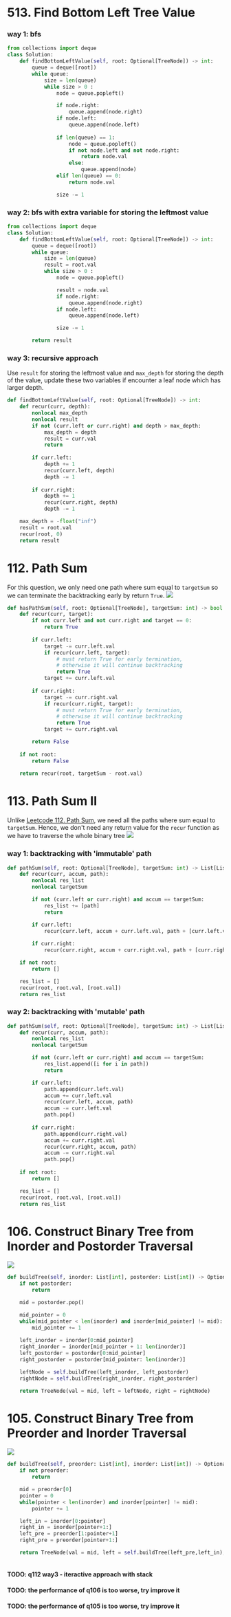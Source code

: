 # 513. Find Bottom Left Tree Value
### way 1: bfs
```PYTHON
from collections import deque
class Solution:
    def findBottomLeftValue(self, root: Optional[TreeNode]) -> int:
        queue = deque([root])
        while queue:
            size = len(queue)
            while size > 0 :
                node = queue.popleft()

                if node.right:
                    queue.append(node.right)
                if node.left:
                    queue.append(node.left)
                
                if len(queue) == 1:
                    node = queue.popleft()
                    if not node.left and not node.right:
                        return node.val
                    else:
                        queue.append(node)
                elif len(queue) == 0:
                    return node.val

                size -= 1
```
### way 2: bfs with extra variable for storing the leftmost value 
```PYTHON
from collections import deque
class Solution:
    def findBottomLeftValue(self, root: Optional[TreeNode]) -> int:
        queue = deque([root])
        while queue:
            size = len(queue)
            result = root.val
            while size > 0 :
                node = queue.popleft()

                result = node.val
                if node.right:
                    queue.append(node.right)
                if node.left:
                    queue.append(node.left)

                size -= 1

        return result
```
### way 3: recursive approach 
Use `result` for storing the leftmost value and `max_depth` for storing the depth of the value, update these two variables if encounter a leaf node which has larger depth.
```PYTHON
def findBottomLeftValue(self, root: Optional[TreeNode]) -> int:
    def recur(curr, depth):
        nonlocal max_depth
        nonlocal result 
        if not (curr.left or curr.right) and depth > max_depth:
            max_depth = depth
            result = curr.val
            return 
        
        if curr.left:
            depth += 1
            recur(curr.left, depth)
            depth -= 1
        
        if curr.right:
            depth += 1
            recur(curr.right, depth)
            depth -= 1

    max_depth = -float("inf")
    result = root.val
    recur(root, 0)
    return result
```

# 112. Path Sum
For this question, we only need one path where sum equal to `targetSum` so we can terminate the backtracking early by return `True`.
![](./images/20230219184640.png)  
```PYTHON
def hasPathSum(self, root: Optional[TreeNode], targetSum: int) -> bool:
    def recur(curr, target):
        if not curr.left and not curr.right and target == 0:
            return True
        
        if curr.left:
            target -= curr.left.val
            if recur(curr.left, target):
                # must return True for early termination, 
                # otherwise it will continue backtracking
                return True
            target += curr.left.val
        
        if curr.right:
            target -= curr.right.val
            if recur(curr.right, target):
                # must return True for early termination, 
                # otherwise it will continue backtracking
                return True
            target += curr.right.val

        return False
    
    if not root:
        return False
    
    return recur(root, targetSum - root.val)
```
# 113. Path Sum II
Unlike [Leetcode 112. Path Sum](./Day16_binary_tree.md/#112-path-sum), we need all the paths where sum equal to `targetSum`. Hence, we don't need any return value for the `recur` function as we have to traverse the whole binary tree 
![](./images/20230219184748.png)   
### way 1: backtracking with 'immutable' path
```PYTHON
def pathSum(self, root: Optional[TreeNode], targetSum: int) -> List[List[int]]:
    def recur(curr, accum, path):
        nonlocal res_list
        nonlocal targetSum

        if not (curr.left or curr.right) and accum == targetSum:
            res_list += [path]
            return

        if curr.left:
            recur(curr.left, accum + curr.left.val, path + [curr.left.val])
        
        if curr.right:
            recur(curr.right, accum + curr.right.val, path + [curr.right.val])

    if not root:
        return []

    res_list = []
    recur(root, root.val, [root.val])
    return res_list
```
### way 2: backtracking with 'mutable' path
```PYTHON
def pathSum(self, root: Optional[TreeNode], targetSum: int) -> List[List[int]]:
    def recur(curr, accum, path):
        nonlocal res_list
        nonlocal targetSum

        if not (curr.left or curr.right) and accum == targetSum:
            res_list.append([i for i in path])
            return

        if curr.left:
            path.append(curr.left.val)
            accum += curr.left.val
            recur(curr.left, accum, path)
            accum -= curr.left.val
            path.pop()
        
        if curr.right:
            path.append(curr.right.val)
            accum += curr.right.val
            recur(curr.right, accum, path)
            accum -= curr.right.val
            path.pop()
    
    if not root:
        return []

    res_list = []
    recur(root, root.val, [root.val])
    return res_list
```
# 106. Construct Binary Tree from Inorder and Postorder Traversal
![](./images/20230219220759.png)  
```PYTHON
def buildTree(self, inorder: List[int], postorder: List[int]) -> Optional[TreeNode]:
    if not postorder:
        return 

    mid = postorder.pop()

    mid_pointer = 0
    while(mid_pointer < len(inorder) and inorder[mid_pointer] != mid):
        mid_pointer += 1
    
    left_inorder = inorder[0:mid_pointer]
    right_inorder = inorder[mid_pointer + 1: len(inorder)]
    left_postorder = postorder[0:mid_pointer]
    right_postorder = postorder[mid_pointer: len(inorder)]

    leftNode = self.buildTree(left_inorder, left_postorder)
    rightNode = self.buildTree(right_inorder, right_postorder)

    return TreeNode(val = mid, left = leftNode, right = rightNode)
```
# 105. Construct Binary Tree from Preorder and Inorder Traversal
![](./images/20230219220920.png)  
```PYTHON
def buildTree(self, preorder: List[int], inorder: List[int]) -> Optional[TreeNode]:
    if not preorder:
        return

    mid = preorder[0]
    pointer = 0
    while(pointer < len(inorder) and inorder[pointer] != mid):
        pointer += 1

    left_in = inorder[0:pointer]
    right_in = inorder[pointer+1:]
    left_pre = preorder[1:pointer+1]
    right_pre = preorder[pointer+1:]

    return TreeNode(val = mid, left = self.buildTree(left_pre,left_in), right = self.buildTree(right_pre, right_in))
    

```
#### TODO: q112 way3 - iteractive approach with stack
#### TODO: the performance of q106 is too worse, try improve it
#### TODO: the performance of q105 is too worse, try improve it
